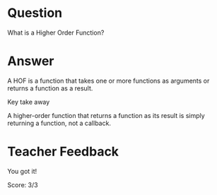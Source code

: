# Question

What is a Higher Order Function?

# Answer

<!-- The function called within a function is called a Higher Order Function. It allows for a second function for seperating purposes to avoid repeated code. DRYer - Dont reapeat yourself. -->

A HOF is a function that takes one or more functions as arguments or returns a function as a result.

Key take away

A higher-order function that returns a function as its result is simply returning a function, not a callback.

# Teacher Feedback

You got it!

Score: 3/3
